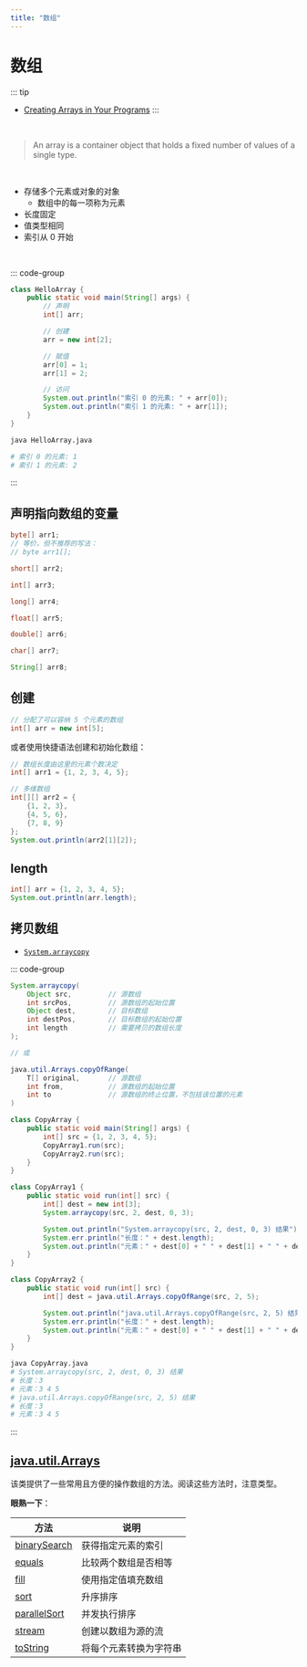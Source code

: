 ```yaml
---
title: "数组"
---
```


# 数组

::: tip
- [Creating Arrays in Your Programs](https://dev.java/learn/language-basics/arrays/)
:::

<br />

> An array is a container object that holds a fixed number of values of a single type.

<br />

- 存储多个元素或对象的对象
  - 数组中的每一项称为元素
- 长度固定
- 值类型相同
- 索引从 0 开始

<br />

::: code-group

```java [代码]
class HelloArray {
    public static void main(String[] args) {
        // 声明
        int[] arr;

        // 创建
        arr = new int[2];

        // 赋值
        arr[0] = 1;
        arr[1] = 2;

        // 访问
        System.out.println("索引 0 的元素: " + arr[0]);
        System.out.println("索引 1 的元素: " + arr[1]);
    }
}
```

```bash [输出]
java HelloArray.java

# 索引 0 的元素: 1
# 索引 1 的元素: 2
```
:::

## 声明指向数组的变量

```java
byte[] arr1;
// 等价，但不推荐的写法：
// byte arr1[];

short[] arr2;

int[] arr3;

long[] arr4;

float[] arr5;

double[] arr6;

char[] arr7;

String[] arr8;
```

## 创建

```java
// 分配了可以容纳 5 个元素的数组
int[] arr = new int[5];
```

或者使用快捷语法创建和初始化数组：

```java
// 数组长度由这里的元素个数决定
int[] arr1 = {1, 2, 3, 4, 5};

// 多维数组
int[][] arr2 = {
    {1, 2, 3},
    {4, 5, 6},
    {7, 8, 9}
};
System.out.println(arr2[1][2]);
```

## length

```java
int[] arr = {1, 2, 3, 4, 5};
System.out.println(arr.length);
```

## 拷贝数组

- [`System.arraycopy`](https://docs.oracle.com/en/java/javase/23/docs/api/java.base/java/lang/System.html#arraycopy(java.lang.Object,int,java.lang.Object,int,int))

::: code-group

```java [方法]
System.arraycopy(
    Object src,         // 源数组
    int srcPos,         // 源数组的起始位置
    Object dest,        // 目标数组
    int destPos,        // 目标数组的起始位置
    int length          // 需要拷贝的数组长度
);

// 或

java.util.Arrays.copyOfRange(
    T[] original,       // 源数组
    int from,           // 源数组的起始位置
    int to              // 源数组的终止位置，不包括该位置的元素
)
```

```java [例子]
class CopyArray {
    public static void main(String[] args) {
        int[] src = {1, 2, 3, 4, 5};
        CopyArray1.run(src);
        CopyArray2.run(src);
    }
}

class CopyArray1 {
    public static void run(int[] src) {
        int[] dest = new int[3];
        System.arraycopy(src, 2, dest, 0, 3);

        System.out.println("System.arraycopy(src, 2, dest, 0, 3) 结果");
        System.err.println("长度：" + dest.length);
        System.out.println("元素：" + dest[0] + " " + dest[1] + " " + dest[2]);
    }
}

class CopyArray2 {
    public static void run(int[] src) {
        int[] dest = java.util.Arrays.copyOfRange(src, 2, 5);

        System.out.println("java.util.Arrays.copyOfRange(src, 2, 5) 结果");
        System.err.println("长度：" + dest.length);
        System.out.println("元素：" + dest[0] + " " + dest[1] + " " + dest[2]);
    }
}
```

```bash [输出]
java CopyArray.java
# System.arraycopy(src, 2, dest, 0, 3) 结果
# 长度：3
# 元素：3 4 5
# java.util.Arrays.copyOfRange(src, 2, 5) 结果
# 长度：3
# 元素：3 4 5
```

:::

## [java.util.Arrays](https://docs.oracle.com/en/java/javase/23/docs/api/java.base/java/util/Arrays.html)

该类提供了一些常用且方便的操作数组的方法。阅读这些方法时，注意类型。

**眼熟一下**：

| 方法                                                                                                                           | 说明                   |
| ------------------------------------------------------------------------------------------------------------------------------ | ---------------------- |
| [binarySearch](https://docs.oracle.com/en/java/javase/23/docs/api/java.base/java/util/Arrays.html#binarySearch(int%5B%5D,int)) | 获得指定元素的索引     |
| [equals](https://docs.oracle.com/en/java/javase/23/docs/api/java.base/java/util/Arrays.html#equals(int%5B%5D,int%5B%5D))       | 比较两个数组是否相等   |
| [fill](https://docs.oracle.com/en/java/javase/23/docs/api/java.base/java/util/Arrays.html#fill(int%5B%5D,int))                 | 使用指定值填充数组     |
| [sort](https://docs.oracle.com/en/java/javase/23/docs/api/java.base/java/util/Arrays.html#sort(int%5B%5D))                     | 升序排序               |
| [parallelSort](https://docs.oracle.com/en/java/javase/23/docs/api/java.base/java/util/Arrays.html#parallelSort(int%5B%5D))     | 并发执行排序           |
| [stream](https://docs.oracle.com/en/java/javase/23/docs/api/java.base/java/util/Arrays.html#stream(int%5B%5D))                 | 创建以数组为源的流     |
| [toString](https://docs.oracle.com/en/java/javase/23/docs/api/java.base/java/util/Arrays.html#toString(int%5B%5D))             | 将每个元素转换为字符串 |
